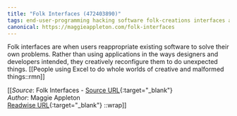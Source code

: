 ```yaml
---
title: "Folk Interfaces (472403890)"
tags: end-user-programming hacking software folk-creations interfaces adaptation articles-24164156
canonical: https://maggieappleton.com/folk-interfaces
---
```


Folk interfaces are when users reappropriate existing software to solve their own problems. Rather than using applications in the ways designers and developers intended, they creatively reconfigure them to do unexpected things.
[[People using Excel to do whole worlds of creative and malformed things::rmn]]


[[_Source_: Folk Interfaces - [Source URL](https://maggieappleton.com/folk-interfaces){:target="_blank"}<br>
_Author_: Maggie Appleton<br>
[Readwise URL](https://readwise.io/open/472403890){:target="_blank"}
::wrap]]
